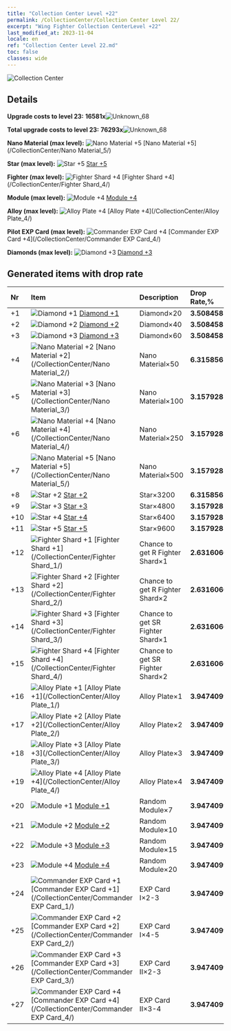 ```yaml
---
title: "Collection Center Level +22"
permalink: /CollectionCenter/Collection Center Level 22/
excerpt: "Wing Fighter Collection CenterLevel +22"
last_modified_at: 2023-11-04
locale: en
ref: "Collection Center Level 22.md"
toc: false
classes: wide
---
```



  ![Collection Center](/images/bh_img6.png)

## Details

 **Upgrade costs to level 23:** **16581x**![Unknown_68](/images/item/bh_img25_p.png)

 **Total upgrade costs to level 23:** **76293x**![Unknown_68](/images/item/bh_img25_p.png)

 **Nano Material (max level):** ![Nano Material +5](/images/cc/CC_Nano_Material_5_p.png) [Nano Material +5](/CollectionCenter/Nano Material_5/)

 **Star (max level):** ![Star +5](/images/cc/CC_Star_5_p.png) [Star +5](/CollectionCenter/Star_5/)

 **Fighter (max level):** ![Fighter Shard +4](/images/cc/CC_Fighter_Shard_4_p.png) [Fighter Shard +4](/CollectionCenter/Fighter Shard_4/)

 **Module (max level):** ![Module +4](/images/cc/CC_Module_4_p.png) [Module +4](/CollectionCenter/Module_4/)

 **Alloy (max level):** ![Alloy Plate +4](/images/cc/CC_Alloy_Plate_4_p.png) [Alloy Plate +4](/CollectionCenter/Alloy Plate_4/)

 **Pilot EXP Card (max level):** ![Commander EXP Card +4](/images/cc/CC_Pilot_EXP_Card_4_p.png) [Commander EXP Card +4](/CollectionCenter/Commander EXP Card_4/)

 **Diamonds (max level):** ![Diamond +3](/images/cc/CC_Diamond_3_p.png) [Diamond +3](/CollectionCenter/Diamond_3/)

## Generated items with drop rate

  |  Nr |     Item   |    Description   |  Drop Rate,% |
  |:----|:-----------|:-----------------|:-------------|
  | +1 | ![Diamond +1](/images/cc/CC_Diamond_1_p.png) [Diamond +1](/CollectionCenter/Diamond_1/) | Diamond×20 | **3.508458** |
  | +2 | ![Diamond +2](/images/cc/CC_Diamond_2_p.png) [Diamond +2](/CollectionCenter/Diamond_2/) | Diamond×40 | **3.508458** |
  | +3 | ![Diamond +3](/images/cc/CC_Diamond_3_p.png) [Diamond +3](/CollectionCenter/Diamond_3/) | Diamond×60 | **3.508458** |
  | +4 | ![Nano Material +2](/images/cc/CC_Nano_Material_2_p.png) [Nano Material +2](/CollectionCenter/Nano Material_2/) | Nano Material×50 | **6.315856** |
  | +5 | ![Nano Material +3](/images/cc/CC_Nano_Material_3_p.png) [Nano Material +3](/CollectionCenter/Nano Material_3/) | Nano Material×100 | **3.157928** |
  | +6 | ![Nano Material +4](/images/cc/CC_Nano_Material_4_p.png) [Nano Material +4](/CollectionCenter/Nano Material_4/) | Nano Material×250 | **3.157928** |
  | +7 | ![Nano Material +5](/images/cc/CC_Nano_Material_5_p.png) [Nano Material +5](/CollectionCenter/Nano Material_5/) | Nano Material×500 | **3.157928** |
  | +8 | ![Star +2](/images/cc/CC_Star_2_p.png) [Star +2](/CollectionCenter/Star_2/) | Star×3200 | **6.315856** |
  | +9 | ![Star +3](/images/cc/CC_Star_3_p.png) [Star +3](/CollectionCenter/Star_3/) | Star×4800 | **3.157928** |
  | +10 | ![Star +4](/images/cc/CC_Star_4_p.png) [Star +4](/CollectionCenter/Star_4/) | Star×6400 | **3.157928** |
  | +11 | ![Star +5](/images/cc/CC_Star_5_p.png) [Star +5](/CollectionCenter/Star_5/) | Star×9600 | **3.157928** |
  | +12 | ![Fighter Shard +1](/images/cc/CC_Fighter_Shard_1_p.png) [Fighter Shard +1](/CollectionCenter/Fighter Shard_1/) | Chance to get R Fighter Shard×1 | **2.6316066** |
  | +13 | ![Fighter Shard +2](/images/cc/CC_Fighter_Shard_2_p.png) [Fighter Shard +2](/CollectionCenter/Fighter Shard_2/) | Chance to get R Fighter Shard×2 | **2.6316066** |
  | +14 | ![Fighter Shard +3](/images/cc/CC_Fighter_Shard_3_p.png) [Fighter Shard +3](/CollectionCenter/Fighter Shard_3/) | Chance to get SR Fighter Shard×1 | **2.6316066** |
  | +15 | ![Fighter Shard +4](/images/cc/CC_Fighter_Shard_4_p.png) [Fighter Shard +4](/CollectionCenter/Fighter Shard_4/) | Chance to get SR Fighter Shard×2 | **2.6316066** |
  | +16 | ![Alloy Plate +1](/images/cc/CC_Alloy_Plate_1_p.png) [Alloy Plate +1](/CollectionCenter/Alloy Plate_1/) | Alloy Plate×1 | **3.9474099** |
  | +17 | ![Alloy Plate +2](/images/cc/CC_Alloy_Plate_2_p.png) [Alloy Plate +2](/CollectionCenter/Alloy Plate_2/) | Alloy Plate×2 | **3.9474099** |
  | +18 | ![Alloy Plate +3](/images/cc/CC_Alloy_Plate_3_p.png) [Alloy Plate +3](/CollectionCenter/Alloy Plate_3/) | Alloy Plate×3 | **3.9474099** |
  | +19 | ![Alloy Plate +4](/images/cc/CC_Alloy_Plate_4_p.png) [Alloy Plate +4](/CollectionCenter/Alloy Plate_4/) | Alloy Plate×4 | **3.9474099** |
  | +20 | ![Module +1](/images/cc/CC_Module_1_p.png) [Module +1](/CollectionCenter/Module_1/) | Random Module×7 | **3.9474099** |
  | +21 | ![Module +2](/images/cc/CC_Module_2_p.png) [Module +2](/CollectionCenter/Module_2/) | Random Module×10 | **3.9474099** |
  | +22 | ![Module +3](/images/cc/CC_Module_3_p.png) [Module +3](/CollectionCenter/Module_3/) | Random Module×15 | **3.9474099** |
  | +23 | ![Module +4](/images/cc/CC_Module_4_p.png) [Module +4](/CollectionCenter/Module_4/) | Random Module×20 | **3.9474099** |
  | +24 | ![Commander EXP Card +1](/images/cc/CC_Pilot_EXP_Card_1_p.png) [Commander EXP Card +1](/CollectionCenter/Commander EXP Card_1/) | EXP Card I×2-3 | **3.9474099** |
  | +25 | ![Commander EXP Card +2](/images/cc/CC_Pilot_EXP_Card_2_p.png) [Commander EXP Card +2](/CollectionCenter/Commander EXP Card_2/) | EXP Card I×4-5 | **3.9474099** |
  | +26 | ![Commander EXP Card +3](/images/cc/CC_Pilot_EXP_Card_3_p.png) [Commander EXP Card +3](/CollectionCenter/Commander EXP Card_3/) | EXP Card II×2-3 | **3.9474099** |
  | +27 | ![Commander EXP Card +4](/images/cc/CC_Pilot_EXP_Card_4_p.png) [Commander EXP Card +4](/CollectionCenter/Commander EXP Card_4/) | EXP Card II×3-4 | **3.9474099** |

